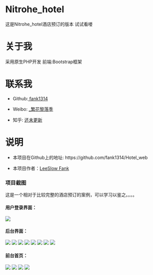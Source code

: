 # Nitrohe_hotel
这是Nitrohe_hotel酒店预订的版本 试试看喽
# 关于我
采用原生PHP开发 前端:Bootstrap框架
# 联系我
<ul>
<li>
<p> Github:<a href="https://github.com/fank1314"> fank1314 </a> </p>
</li>
<li>
<p>Weibo: <a href="https://weibo.com/u/6339218501" rel="nofollow"> _繁花黎落季</a></p>
</li>
<li>
<p>知乎: <a href="#" rel="nofollow"> 还未更新</a></p>
</li>
</ul>
<h1>说明</h1>
<ul>
<li><p>本项目在Github上的地址:  https://github.com/fank1314/Hotel_web </p></li>
    <li><p>本项目作者：<a href="#">LeeSlow Fank</a></p></li>
</ul>
<h3>项目截图</h3>
    <p>这是一个相对于比较完整的酒店预订的案例，可以学习以鉴之。。。。 </p>
    <h4>用户登录界面：</h4>
    <img src="https://github.com/fank1314/Hotel_web/blob/master/login.png"   style="max-width:100%;">
     <h4>后台界面：</h4>
    <img src="https://github.com/fank1314/Hotel_web/blob/master/admin.png"   style="max-width:100%;">   
    <img src="https://github.com/fank1314/Hotel_web/blob/master/admin-photomod.png"   style="max-width:100%;">   
    <img src="https://github.com/fank1314/Hotel_web/blob/master/admin-photo.png"   style="max-width:100%;">  
    <img src="https://github.com/fank1314/Hotel_web/blob/master/checkout.png"   style="max-width:100%;"> 
   <img src="https://github.com/fank1314/Hotel_web/blob/master/checkout-finish.png"   style="max-width:100%;">    
    <img src="https://github.com/fank1314/Hotel_web/blob/master/count.png"   style="max-width:100%;">  
     <img src="https://github.com/fank1314/Hotel_web/blob/master/order.png"   style="max-width:100%;">     
    <img src="https://github.com/fank1314/Hotel_web/blob/master/order-num.png"   style="max-width:100%;">   
     <h4>前台首页：</h4>
    <img src="https://github.com/fank1314/Hotel_web/blob/master/index.png"   style="max-width:100%;">        
    <img src="https://github.com/fank1314/Hotel_web/blob/master/index2.png"   style="max-width:100%;">    
     <img src="https://github.com/fank1314/Hotel_web/blob/master/online-reserve.png"   style="max-width:100%;">  
    <img src="https://github.com/fank1314/Hotel_web/blob/master/contact-us.png"   style="max-width:100%;">       
   
    
  
 
